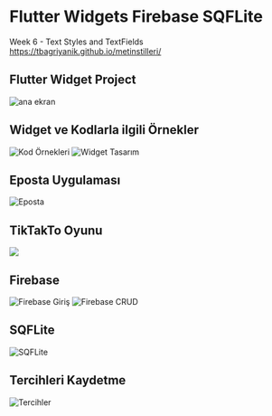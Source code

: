 # Flutter Widgets Firebase SQFLite

Week 6 - Text Styles and TextFields https://tbagriyanik.github.io/metinstilleri/

## Flutter Widget Project

![ana ekran](https://github.com/tbagriyanik/Flutter-Widgets/blob/main/anaEkran.png)

## Widget ve Kodlarla ilgili Örnekler
![Kod Örnekleri](https://github.com/tbagriyanik/Flutter-Widgets/blob/main/Screenshot_20230916_232925.png)
![Widget Tasarım](https://github.com/tbagriyanik/Flutter-Widgets/blob/main/Screenshot_1694027580.png)

## Eposta Uygulaması
![Eposta](https://github.com/tbagriyanik/Flutter-Widgets/blob/main/Screenshot_20230917_132247.png)

## TikTakTo Oyunu
![](https://github.com/tbagriyanik/Flutter-Widgets/blob/main/11%20tiktak%20Screenshot_20230917_224019.png)

## Firebase
![Firebase Giriş](https://github.com/tbagriyanik/Flutter-Widgets/blob/main/Screenshot_1694027836.png)
![Firebase CRUD](https://github.com/tbagriyanik/Flutter-Widgets/blob/main/Screenshot_1694027824.png)

## SQFLite
![SQFLite](https://github.com/tbagriyanik/Flutter-Widgets/blob/main/12%20sql%20Screenshot_20230918_213437.png)

## Tercihleri Kaydetme
![Tercihler](https://github.com/tbagriyanik/Flutter-Widgets/blob/main/13%20prefs%20Screenshot_20230919_150648.png)
